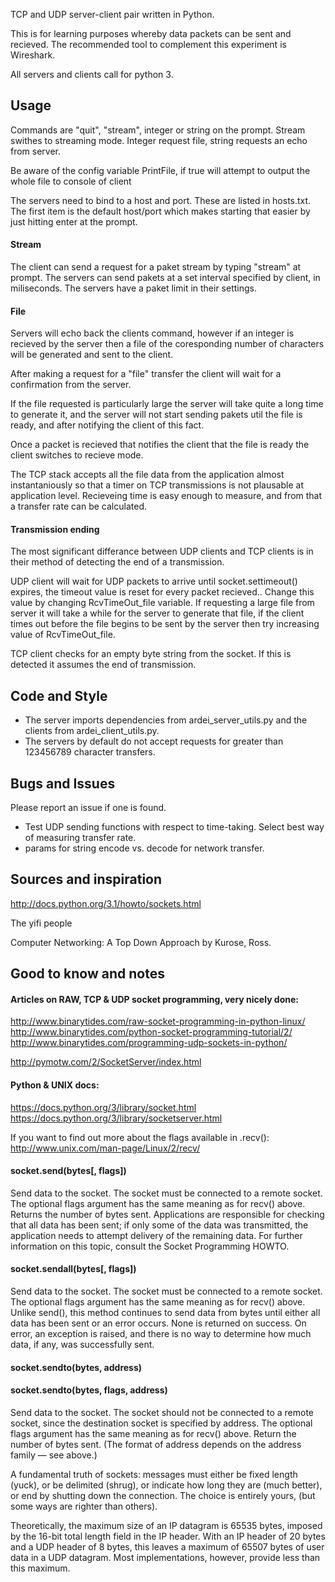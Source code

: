 
TCP and UDP server-client pair written in Python.

This is for learning purposes whereby data packets can be sent and recieved.
The recommended tool to complement this experiment is Wireshark.

All servers and clients call for python 3.


## Usage
Commands are "quit", "stream", integer or string on the prompt. Stream swithes to streaming mode. Integer request file, string requests an echo from server.

Be aware of the config variable PrintFile, if true will attempt to output the whole file to console of client

The servers need to bind to a host and port. These are listed in hosts.txt. The first item is the default host/port which makes starting that easier by just hitting enter at the prompt.

#### Stream
The client can send a request for a paket stream by typing "stream" at prompt. The servers can send pakets at a set interval specified by client, in miliseconds. The servers have a paket limit in their settings.

#### File
Servers will echo back the clients command, however if an integer is recieved by the server then a file of the coresponding number of characters will be generated and sent to the client.

After making a request for a "file" transfer the client will wait for a confirmation from the server.

If the file requested is particularly large the server will take quite a long time to generate it, and the server will not start sending pakets util the file is ready, and after notifying the client of this fact.

Once a packet is recieved that notifies the client that the file is ready the client switches to recieve mode.

The TCP stack accepts all the file data from the application almost instantaniously so that a timer on TCP transmissions is not plausable at application level. Recieveing time is easy enough to measure, and from that a transfer rate can be calculated.

#### Transmission ending
The most significant differance between UDP clients and TCP clients is in their method of detecting the end of a transmission.

UDP client will wait for UDP packets to arrive until socket.settimeout() expires, the timeout value is reset for every packet recieved.. Change this value by changing RcvTimeOut_file variable. If requesting a large file from server it will take a while for the server to generate that file, if the client times out before the file begins to be sent by the server then try increasing value of RcvTimeOut_file.

TCP client checks for an empty byte string from the socket. If this is detected it assumes the end of transmission.



## Code and Style
* The server imports dependencies from ardei_server_utils.py and the clients from ardei_client_utils.py.
* The servers by default do not accept requests for greater than 123456789 character transfers.



## Bugs and Issues

Please report an issue if one is found.

* Test UDP sending functions with respect to time-taking. Select best way of measuring transfer rate.
* params for string encode vs. decode for network transfer.



## Sources and inspiration
http://docs.python.org/3.1/howto/sockets.html

The yifi people

Computer Networking: A Top Down Approach by Kurose, Ross.



## Good to know and notes

#### Articles on RAW, TCP & UDP socket programming, very nicely done:
http://www.binarytides.com/raw-socket-programming-in-python-linux/
http://www.binarytides.com/python-socket-programming-tutorial/2/
http://www.binarytides.com/programming-udp-sockets-in-python/

http://pymotw.com/2/SocketServer/index.html


#### Python & UNIX docs:
https://docs.python.org/3/library/socket.html
https://docs.python.org/3/library/socketserver.html

If you want to find out more about the flags available in .recv():
http://www.unix.com/man-page/Linux/2/recv/



#### socket.send(bytes[, flags])

Send data to the socket. The socket must be connected to a remote socket. The optional flags argument has the same meaning as for recv() above. Returns the number of bytes sent. Applications are responsible for checking that all data has been sent; if only some of the data was transmitted, the application needs to attempt delivery of the remaining data. For further information on this topic, consult the Socket Programming HOWTO.

#### socket.sendall(bytes[, flags])

Send data to the socket. The socket must be connected to a remote socket. The optional flags argument has the same meaning as for recv() above. Unlike send(), this method continues to send data from bytes until either all data has been sent or an error occurs. None is returned on success. On error, an exception is raised, and there is no way to determine how much data, if any, was successfully sent.

#### socket.sendto(bytes, address)
#### socket.sendto(bytes, flags, address)

Send data to the socket. The socket should not be connected to a remote socket, since the destination socket is specified by address. The optional flags argument has the same meaning as for recv() above. Return the number of bytes sent. (The format of address depends on the address family — see above.)


A fundamental truth of sockets: messages must either be fixed length (yuck),
or be delimited (shrug), or indicate how long they are (much better),
or end by shutting down the connection.
The choice is entirely yours, (but some ways are righter than others).


Theoretically, the maximum size of an IP datagram is 65535 bytes, imposed by the 16-bit total length field in the IP header. With an IP header of 20 bytes and a UDP header of 8 bytes, this leaves a maximum of 65507 bytes of user data in a UDP datagram. Most implementations, however, provide less than this maximum.